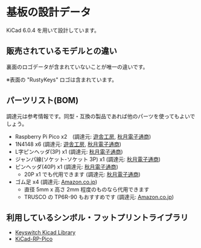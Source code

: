 # 基板の設計データ
KiCad 6.0.4 を用いて設計しています。

## 販売されているモデルとの違い
裏面のロゴデータが含まれていないことが唯一の違いです。

※表面の "RustyKeys" ロゴは含まれています。

## パーツリスト(BOM)
調達元は参考情報です。同型・互換の製品であれば他のパーツを使ってもよいでしょう。

- Raspberry Pi Pico x2　(調達元: [遊舎工房](https://shop.yushakobo.jp/products/raspberry-pi-pico), [秋月電子通商](https://akizukidenshi.com/catalog/g/gM-16132/))
- 1N4148 x6 (調達元: [遊舎工房](https://shop.yushakobo.jp/products/a0800di-01-100), [秋月電子通商](https://akizukidenshi.com/catalog/g/gI-16603/))
- L字ピンヘッダ(3P) x1 (調達元: [秋月電子通商](https://akizukidenshi.com/catalog/g/gC-15510/))
- ジャンパ線(ソケット-ソケット 3P) x1 (調達元: [秋月電子通商](https://akizukidenshi.com/catalog/g/gC-15384/))
- ピンヘッダ(40P) x1 (調達元: [秋月電子通商](https://akizukidenshi.com/catalog/g/gC-00167/))
  - 20P x1 でも代用できます (調達元: [秋月電子通商](https://akizukidenshi.com/catalog/g/gC-16590/))
- ゴム足 x4 (調達元: [Amazon.co.jp](https://www.amazon.co.jp/dp/B07QKFW6F6))
  - 直径 5mm x 高さ 2mm 程度のものなら代用できます
  - TRUSCO の TP6R-90 もおすすめです (調達元: [Amazon.co.jp](https://www.amazon.co.jp/dp/B01B4CQVFK))

## 利用しているシンボル・フットプリントライブラリ

- [Keyswitch Kicad Library](https://github.com/perigoso/keyswitch-kicad-library)
- [KiCad-RP-Pico](https://github.com/ncarandini/KiCad-RP-Pico)
